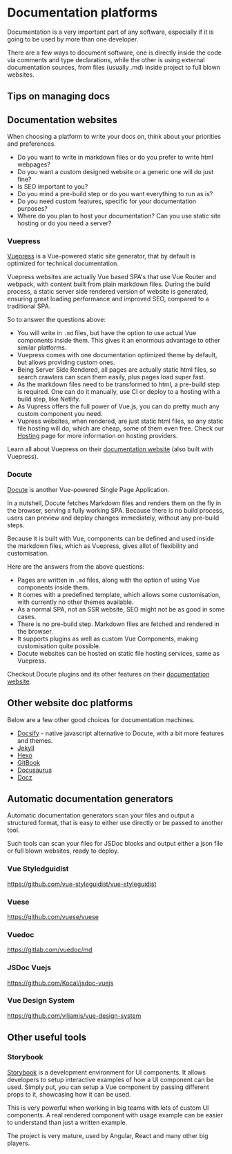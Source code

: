 # Documentation platforms
Documentation is a very important part of any software, especially if it is going to be used by more than one developer. 

There are a few ways to document software, one is directly inside the code via comments and type declarations, while the other is using external documentation sources, from files (usually .md) inside project to full blown websites.

## Tips on managing docs

## Documentation websites
When choosing a platform to write your docs on, think about your priorities and preferences. 
  - Do you want to write in markdown files or do you prefer to write html webpages? 
  - Do you want a custom designed website or a generic one will do just fine?
  - Is SEO important to you? 
  - Do you mind a pre-build step or do you want everything to run as is?
  - Do you need custom features, specific for your documentation purposes?
  - Where do you plan to host your documentation? Can you use static site hosting or do you need a server?
  
### Vuepress
[Vuepress](http://vuepress.vuejs.org/) is a Vue-powered static site generator, that by default is optimized for technical documentation.

Vuepress websites are actually Vue based SPA's that use Vue Router and webpack, with content built from plain markdown files. During the build process, a static server side rendered version of website is generated, ensuring great loading performance and improved SEO, compared to a traditional SPA.

So to answer the questions above:
  - You will write in `.md` files, but have the option to use actual Vue components inside them. This gives it an enormous advantage to other similar platforms.
  - Vuepress comes with one documentation optimized theme by default, but allows providing custom ones.
  - Being Server Side Rendered, all pages are actually static html files, so search crawlers can scan them easily, plus pages load super fast.
  - As the markdown files need to be transformed to html, a pre-build step is required. One can do it manually, use CI or deploy to a hosting with a build step, like Netlify.
  - As Vupress offers the full power of Vue.js, you can do pretty much any custom component you need.
  - Vupress websites, when rendered, are just static html files, so any static file hosting will do, which are cheap, some of them even free. Check our [Hosting](./hosting.md#static-hosting) page for more information on hosting providers.
  
Learn all about Vuepress on their [documentation website](https://vuepress.vuejs.org/guide/#features) (also built with Vuepress).

### Docute
[Docute](https://docute.org/) is another Vue-powered Single Page Application.

In a nutshell, Docute fetches Markdown files and renders them on the fly in the browser, serving a fully working SPA. Because there is no build process, users can preview and deploy changes immediately, without any pre-build steps.

Because it is built with Vue, components can be defined and used inside the markdown files, which as Vuepress, gives allot of flexibility and customisation.

Here are the answers from the above questions:
  - Pages are written in `.md` files, along with the option of using Vue components inside them.
  - It comes with a predefined template, which allows some customisation, with currently no other themes available.
  - As a normal SPA, not an SSR website, SEO might not be as good in some cases.
  - There is no pre-build step. Markdown files are fetched and rendered in the browser.
  - It supports plugins as well as custom Vue Components, making customisation quite possible.
  - Docute websites can be hosted on static file hosting services, same as Vuepress.
  
Checkout Docute plugins and its other features on their [documentation website](https://docute.org/).

## Other website doc platforms
Below are a few other good choices for documentation machines. 

- [Docsify](https://docsify.js.org/#/) - native javascript alternative to Docute, with a bit more features and themes.
- [Jekyll](https://jekyllrb.com/)
- [Hexo](https://hexo.io/)
- [GitBook](https://www.gitbook.com/)  
- [Docusaurus](https://github.com/facebook/docusaurus)
- [Docz](https://www.docz.site/)

## Automatic documentation generators
Automatic documentation generators scan your files and output a structured format, that is easy to either use directly or be passed to another tool.

Such tools can scan your files for JSDoc blocks and output either a json file or full blown websites, ready to deploy.

### Vue Styledguidist
https://github.com/vue-styleguidist/vue-styleguidist

### Vuese
https://github.com/vuese/vuese

### Vuedoc
https://gitlab.com/vuedoc/md

### JSDoc Vuejs
https://github.com/Kocal/jsdoc-vuejs

### Vue Design System
https://github.com/viljamis/vue-design-system

## Other useful tools

### Storybook
[Storybook](https://storybook.js.org/) is a development environment for UI components. It allows developers to setup interactive examples of how a UI component can be used. Simply put, you can setup a Vue component by passing different props to it, showcasing how it can be used.

This is very powerful when working in big teams with lots of custom UI components. A real rendered component with usage example can be easier to understand than just a written example.

The project is very mature, used by Angular, React and many other big players.
